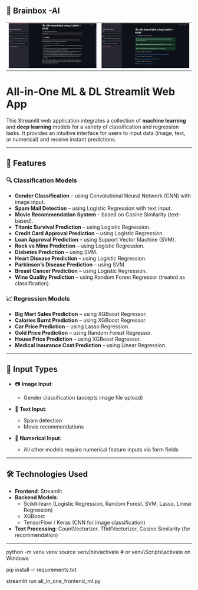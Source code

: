 ## 🧠 Brainbox -AI

<table>
  <tr>
    <td><img src="https://raw.githubusercontent.com/jayanth-reddy31/Chunkwise/main/chunkwise_UI_1.png" width="600"/></td>
    <td><img src="https://raw.githubusercontent.com/jayanth-reddy31/Chunkwise/main/chunkwise_UI_2.png" width="600"/></td>
  </tr>
</table>

# All-in-One ML & DL Streamlit Web App

This Streamlit web application integrates a collection of **machine learning** and **deep learning** models for a variety of classification and regression tasks. It provides an intuitive interface for users to input data (image, text, or numerical) and receive instant predictions.

---

## 🚀 Features

### 🔍 **Classification Models**
- **Gender Classification** – using Convolutional Neural Network (CNN) with image input.
- **Spam Mail Detection** – using Logistic Regression with text input.
- **Movie Recommendation System** – based on Cosine Similarity (text-based).
- **Titanic Survival Prediction** – using Logistic Regression.
- **Credit Card Approval Prediction** – using Logistic Regression.
- **Loan Approval Prediction** – using Support Vector Machine (SVM).
- **Rock vs Mine Prediction** – using Logistic Regression.
- **Diabetes Prediction** – using SVM.
- **Heart Disease Prediction** – using Logistic Regression.
- **Parkinson’s Disease Prediction** – using SVM.
- **Breast Cancer Prediction** – using Logistic Regression.
- **Wine Quality Prediction** – using Random Forest Regressor (treated as classification).

### 📈 **Regression Models**
- **Big Mart Sales Prediction** – using XGBoost Regressor.
- **Calories Burnt Prediction** – using XGBoost Regressor.
- **Car Price Prediction** – using Lasso Regression.
- **Gold Price Prediction** – using Random Forest Regressor.
- **House Price Prediction** – using XGBoost Regressor.
- **Medical Insurance Cost Prediction** – using Linear Regression.

---

## 🧩 Input Types

- 📷 **Image Input**:  
  - Gender classification (accepts image file upload)

- 📝 **Text Input**:  
  - Spam detection  
  - Movie recommendations

- 🔢 **Numerical Input**:  
  - All other models require numerical feature inputs via form fields

---

## 🛠️ Technologies Used

- **Frontend**: Streamlit
- **Backend Models**:  
  - Scikit-learn (Logistic Regression, Random Forest, SVM, Lasso, Linear Regression)  
  - XGBoost  
  - TensorFlow / Keras (CNN for image classification)
- **Text Processing**: CountVectorizer, TfidfVectorizer, Cosine Similarity (for recommendation)

---

python -m venv venv
source venv/bin/activate  # or venv\Scripts\activate on Windows

pip install -r requirements.txt

streamlit run all_in_one_frontend_ml.py


